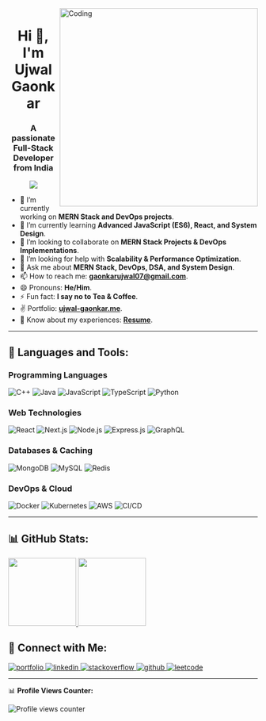 <img align="right" width="400px" src="https://www.wingstechsolutions.com/wp-content/uploads/2022/03/full-stack-development.gif" alt="Coding">

<h1 align="center">Hi 👋, I'm Ujwal Gaonkar</h1>
<h3 align="center">A passionate Full-Stack Developer from India</h3>

<p align="center">
  <a href="https://github.com/DenverCoder1/readme-typing-svg">
    <img src="https://readme-typing-svg.herokuapp.com?&font=IBM+Plex+Sans&color=abcdef&size=20&lines=Welcome+to+my+GitHub+Profile!;I'm+an+MCA+Postgraduate+from+India;I'm+a+MERN+Stack+Developer;I'm+a+Web+Developer+and+Designer;I+have+strong+knowledge+in+DSA+and+System+Design" />
  </a>
</p>

- 🔭 I’m currently working on **MERN Stack and DevOps projects**.
- 🌱 I’m currently learning **Advanced JavaScript (ES6), React, and System Design**.
- 👯 I’m looking to collaborate on **MERN Stack Projects & DevOps Implementations**.
- 🤔 I’m looking for help with **Scalability & Performance Optimization**.
- 💬 Ask me about **MERN Stack, DevOps, DSA, and System Design**.
- 📫 How to reach me: **gaonkarujwal07@gmail.com**.
- 😄 Pronouns: **He/Him**.
- ⚡ Fun fact: **I say no to Tea & Coffee**.
- ✌ Portfolio: **[ujwal-gaonkar.me](https://www.ujwal-gaonkar.me/)**.
- 📄 Know about my experiences: **[Resume](https://drive.google.com/file/d/1I0bHftwVVOrQDW1k9wM5eE6u3pD6rzml/view)**.

---

## 🚀 Languages and Tools:

### **Programming Languages**
![C++](https://img.shields.io/badge/C++-00599C?style=for-the-badge&logo=c%2B%2B&logoColor=white)
![Java](https://img.shields.io/badge/Java-ED8B00?style=for-the-badge&logo=java&logoColor=white)
![JavaScript](https://img.shields.io/badge/JavaScript-F7DF1E?style=for-the-badge&logo=javascript&logoColor=black)
![TypeScript](https://img.shields.io/badge/TypeScript-3178C6?style=for-the-badge&logo=typescript&logoColor=white)
![Python](https://img.shields.io/badge/Python-3776AB?style=for-the-badge&logo=python&logoColor=white)

### **Web Technologies**
![React](https://img.shields.io/badge/React-61DAFB?style=for-the-badge&logo=react&logoColor=black)
![Next.js](https://img.shields.io/badge/Next.js-000000?style=for-the-badge&logo=nextdotjs&logoColor=white)
![Node.js](https://img.shields.io/badge/Node.js-339933?style=for-the-badge&logo=nodedotjs&logoColor=white)
![Express.js](https://img.shields.io/badge/Express.js-404D59?style=for-the-badge&logo=express&logoColor=white)
![GraphQL](https://img.shields.io/badge/GraphQL-E10098?style=for-the-badge&logo=graphql&logoColor=white)

### **Databases & Caching**
![MongoDB](https://img.shields.io/badge/MongoDB-4EA94B?style=for-the-badge&logo=mongodb&logoColor=white)
![MySQL](https://img.shields.io/badge/MySQL-4479A1?style=for-the-badge&logo=mysql&logoColor=white)
![Redis](https://img.shields.io/badge/Redis-DC382D?style=for-the-badge&logo=redis&logoColor=white)

### **DevOps & Cloud**
![Docker](https://img.shields.io/badge/Docker-2496ED?style=for-the-badge&logo=docker&logoColor=white)
![Kubernetes](https://img.shields.io/badge/Kubernetes-326CE5?style=for-the-badge&logo=kubernetes&logoColor=white)
![AWS](https://img.shields.io/badge/AWS-232F3E?style=for-the-badge&logo=amazonaws&logoColor=white)
![CI/CD](https://img.shields.io/badge/CI/CD-FF6C37?style=for-the-badge&logo=gitlab&logoColor=white)

---

## 📊 GitHub Stats:

<a href="https://github.com/Ujwal-Gaonkar">
  <img height="137px" src="https://github-readme-stats.vercel.app/api?username=Ujwal-Gaonkar&show_icons=true&theme=tokyonight" />
</a>
<a href="https://github.com/Ujwal-Gaonkar">
  <img height="137px" src="https://github-readme-stats.vercel.app/api/top-langs/?username=Ujwal-Gaonkar&layout=compact&theme=tokyonight" />
</a>


## 🔗 Connect with Me:

<a href="https://www.ujwal-gaonkar.me/" target="_blank">
    <img alt="portfolio" src="https://img.shields.io/badge/portfolio-%23.svg?&style=for-the-badge&logo=&logoColor=white">
</a>
<a href="https://www.linkedin.com/in/ujwal-gaonkar-6746aa1a7/" target="_blank">
    <img alt="linkedin" src="https://img.shields.io/badge/linkedin-%230077B5.svg?&style=for-the-badge&logo=linkedin&logoColor=white">
</a>
<a href="https://stackoverflow.com/users/19602290/ujwal-gaonkar" target="_blank">
    <img alt="stackoverflow" src="https://img.shields.io/badge/stackoverflow-%23F58025.svg?&style=for-the-badge&logo=stackoverflow&logoColor=white">
</a>
<a href="https://github.com/Ujwal-Gaonkar" target="_blank">
    <img alt="github" src="https://img.shields.io/badge/github-%2312100E.svg?&style=for-the-badge&logo=github&logoColor=white">
</a>
<a href="https://leetcode.com/u/ujwalgaonkar03/" target="_blank">
    <img alt="leetcode" src="https://img.shields.io/badge/LeetCode-FFA116?style=for-the-badge&logo=leetcode&logoColor=black">
</a>

---

📊 **Profile Views Counter:**
<p align="left">
    <img src="https://komarev.com/ghpvc/?username=ujwal-gaonkar" alt="Profile views counter">
</p>
